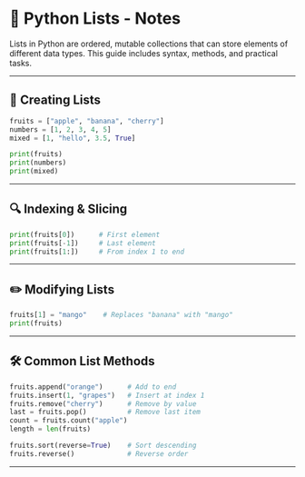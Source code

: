 # 📝 Python Lists - Notes

Lists in Python are ordered, mutable collections that can store elements of different data types. This guide includes syntax, methods, and practical tasks.

---

## 📌 Creating Lists

```python
fruits = ["apple", "banana", "cherry"]
numbers = [1, 2, 3, 4, 5]
mixed = [1, "hello", 3.5, True]

print(fruits)
print(numbers)
print(mixed)
```

---

## 🔍 Indexing & Slicing

```python
print(fruits[0])      # First element
print(fruits[-1])     # Last element
print(fruits[1:])     # From index 1 to end
```

---

## ✏️ Modifying Lists

```python
fruits[1] = "mango"    # Replaces "banana" with "mango"
print(fruits)
```

---

## 🛠️ Common List Methods

```python
fruits.append("orange")      # Add to end
fruits.insert(1, "grapes")   # Insert at index 1
fruits.remove("cherry")      # Remove by value
last = fruits.pop()          # Remove last item
count = fruits.count("apple")
length = len(fruits)

fruits.sort(reverse=True)    # Sort descending
fruits.reverse()             # Reverse order
```

---

